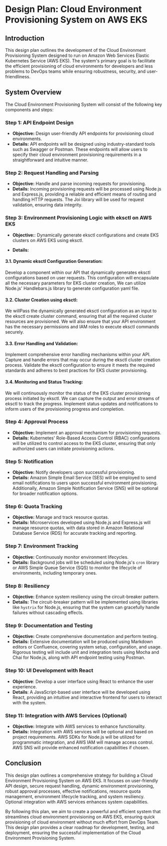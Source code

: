 # Design Plan: Cloud Environment Provisioning System on AWS EKS

## Introduction

This design plan outlines the development of the Cloud Environment Provisioning System designed to run on Amazon Web Services Elastic Kubernetes Service (AWS EKS). The system's primary goal is to facilitate the efficient provisioning of cloud environments for developers and less problems to DevOps teams while ensuring robustness, security, and user-friendliness.

## System Overview

The Cloud Environment Provisioning System will consist of the following key components and steps:

### Step 1: API Endpoint Design

- **Objective:** Design user-friendly API endpoints for provisioning cloud environments.
- **Details:** API endpoints will be designed using industry-standard tools such as Swagger or Postman. These endpoints will allow users to specify their cloud environment provisioning requirements in a straightforward and intuitive manner.

### Step 2: Request Handling and Parsing

- **Objective:** Handle and parse incoming requests for provisioning.
- **Details:** Incoming provisioning requests will be processed using Node.js and Express.js, providing a reliable and efficient means of routing and handling HTTP requests. The Joi library will be used for request validation, ensuring data integrity.

### Step 3: Environment Provisioning Logic with eksctl on AWS EKS

- **Objective:**: Dynamically generate eksctl configurations and create EKS clusters on AWS EKS using eksctl.

- **Details:**

#### 3.1. Dynamic eksctl Configuration Generation:

Develop a component within our API that dynamically generates eksctl configurations based on user requests. This configuration will encapsulate all the necessary parameters for EKS cluster creation, We can utilize Node.js' Handlebars.js library to generate configuration yaml file.

#### 3.2. Cluster Creation using eksctl:

We willPass the dynamically generated eksctl configuration as an input to the eksctl create cluster command, ensuring that all the required cluster resources are provisioned.
We will also ensure that your API environment has the necessary permissions and IAM roles to execute eksctl commands securely.

#### 3.3. Error Handling and Validation:

Implement comprehensive error handling mechanisms within your API. Capture and handle errors that may occur during the eksctl cluster creation process.
Validate the eksctl configuration to ensure it meets the required standards and adheres to best practices for EKS cluster provisioning.

#### 3.4. Monitoring and Status Tracking:

We will continuously monitor the status of the EKS cluster provisioning process initiated by eksctl. We can capture the output and error streams of eksctl to track the progress.
Implement status updates and notifications to inform users of the provisioning progress and completion.

### Step 4: Approval Process

- **Objective:** Implement an approval mechanism for provisioning requests.
- **Details:** Kubernetes' Role-Based Access Control (RBAC) configurations will be utilized to control access to the EKS cluster, ensuring that only authorized users can initiate provisioning actions.

### Step 5: Notification

- **Objective:** Notify developers upon successful provisioning.
- **Details:** Amazon Simple Email Service (SES) will be employed to send email notifications to users upon successful environment provisioning. Additionally, Amazon Simple Notification Service (SNS) will be optional for broader notification options.

### Step 6: Quota Tracking

- **Objective:** Manage and track resource quotas.
- **Details:** Microservices developed using Node.js and Express.js will manage resource quotas, with data stored in Amazon Relational Database Service (RDS) for accurate tracking and reporting.

### Step 7: Environment Tracking

- **Objective:** Continuously monitor environment lifecycles.
- **Details:** Background jobs will be scheduled using Node.js's `cron` library or AWS Simple Queue Service (SQS) to monitor the lifecycle of environments, including temporary ones.

### Step 8: Resiliency

- **Objective:** Enhance system resiliency using the circuit-breaker pattern.
- **Details:** The circuit-breaker pattern will be implemented using libraries like `hystrix` for Node.js, ensuring that the system can gracefully handle failures without cascading effects.

### Step 9: Documentation and Testing

- **Objective:** Create comprehensive documentation and perform testing.
- **Details:** Extensive documentation will be produced using Markdown editors or Confluence, covering system setup, configuration, and usage. Rigorous testing will include unit and integration tests using Mocha and Chai for Node.js, along with API endpoint testing using Postman.

### Step 10: UI Development with React
- **Objective**: Develop a user interface using React to enhance the user experience.
- **Details**: A JavaScript-based user interface will be developed using React, providing an intuitive and interactive frontend for users to interact with the system.

### Step 11: Integration with AWS Services (Optional)

- **Objective:** Integrate with AWS services to enhance functionality.
- **Details:** Integration with AWS services will be optional and based on project requirements. AWS SDKs for Node.js will be utilized for programmatic integration, and AWS IAM will manage access control. AWS SNS will provide enhanced notification capabilities if chosen.

## Conclusion

This design plan outlines a comprehensive strategy for building a Cloud Environment Provisioning System on AWS EKS. It focuses on user-friendly API design, secure request handling, dynamic environment provisioning, robust approval processes, effective notifications, resource quota management, environment lifecycle tracking, and system resiliency. Optional integration with AWS services enhances system capabilities.

By following this plan, we aim to create a powerful and efficient system that streamlines cloud environment provisioning on AWS EKS, ensuring quick provisioning of cloud environment without much effort from DevOps Team. This design plan provides a clear roadmap for development, testing, and deployment, ensuring the successful implementation of the Cloud Environment Provisioning System.
